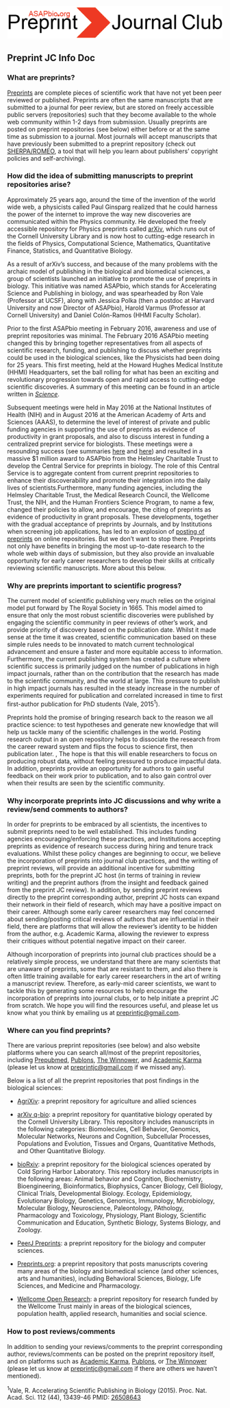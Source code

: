 ![Alt-text](https://github.com/SamanthaHindle/preprint_JournalClub/blob/master/logo.png)

## Preprint JC Info Doc

### What are preprints?
[Preprints](https://www.authorea.com/users/8850/articles/168656-what-is-a-preprint) are complete pieces of scientific work that have not yet been peer reviewed or published. Preprints are often the same manuscripts that are submitted to a journal for peer review, but are stored on freely accessible public servers (repositories) such that they become available to the whole web community within 1-2 days from submission. Usually preprints are posted on preprint repositories (see below) either before or at the same time as submission to a journal. Most journals will accept manuscripts that have previously been submitted to a preprint repository (check out [SHERPA/ROMEO](http://www.sherpa.ac.uk/romeo/index.php), a tool that will help you learn about publishers’ copyright policies and self-archiving). 
 
 
### How did the idea of submitting manuscripts to preprint repositories arise?
Approximately 25 years ago, around the time of the invention of the world wide web, a physicists called Paul Ginsparg realized that he could harness the power of the internet to improve the way new discoveries are communicated within the Physics community. He developed the freely accessible repository for Physics preprints called [arXiv](https://arxiv.org/), which runs out of the Cornell University Library and is now host to cutting-edge research in the fields of Physics, Computational Science, Mathematics, Quantitative Finance, Statistics, and Quantitative Biology. 
 
As a result of arXiv’s success, and because of the many problems with the archaic model of publishing in the biological and biomedical sciences, a group of scientists launched an initiative to promote the use of preprints in biology. This initiative was named ASAPbio, which stands for Accelerating Science and Publishing in biology, and was spearheaded by Ron Vale (Professor at UCSF), along with Jessica Polka (then a postdoc at Harvard University and now Director of ASAPbio), Harold Varmus (Professor at Cornell University) and Daniel Colón-Ramos (HHMI Faculty Scholar). 
 
Prior to the first ASAPbio meeting in February 2016, awareness and use of preprint repositories was minimal. The February 2016 ASAPbio meeting changed this by bringing together representatives from all aspects of scientific research, funding, and publishing to discuss whether preprints could be used in the biological sciences, like the Physicists had been doing for 25 years. This first meeting, held at the Howard Hughes Medical Institute (HHMI) Headquarters, set the ball rolling for what has been an exciting and revolutionary progression towards open and rapid access to cutting-edge scientific discoveries. A summary of this meeting can be found in an article written in [_Science_](http://science.sciencemag.org/content/352/6288/899.full).
 
Subsequent meetings were held in May 2016 at the National Institutes of Health (NIH) and in August 2016 at the American Academy of Arts and Sciences (AAAS), to determine the level of interest of private and public funding agencies in supporting the use of preprints as evidence of productivity in grant proposals, and also to discuss interest in funding a centralized preprint service for biologists. These meetings were a resounding success (see summaries [here](http://asapbio.org/summary-of-the-asapbio-funders-workshop) and [here](https://riojournal.com/articles.php?id=11825)) and resulted in a massive $1 million award to ASAPbio from the Helmsley Charitable Trust to develop the Central Service for preprints in biology. The role of this Central Service is to aggregate content from current preprint repositories to enhance their discoverability and promote their integration into the daily lives of scientists.Furthermore, many funding agencies, including the Helmsley Charitable Trust, the Medical Research Council, the Wellcome Trust, the NIH, and the Human Frontiers Science Program, to name a few, changed their policies to allow, and encourage, the citing of preprints as evidence of productivity in grant proposals. These developments, together with the gradual acceptance of preprints by Journals, and by Institutions when screening job applications, has led to an explosion of [posting of preprints](http://asapbio.org/preprint-info/biology-preprints-over-time) on online repositories. But we don’t want to stop there. Preprints not only have benefits in bringing the most up-to-date research to the whole web within days of submission, but they also provide an invaluable opportunity for early career researchers to develop their skills at critically reviewing scientific manuscripts. More about this below.
 
 
### Why are preprints important to scientific progress? 
The current model of scientific publishing very much relies on the original model put forward by The Royal Society in 1665. This model aimed to ensure that only the most robust scientific discoveries were published by engaging the scientific community in peer reviews of other’s work, and provide priority of discovery based on the publication date. Whilst it made sense at the time it was created, scientific communication based on these simple rules needs to be innovated to match current technological advancement and ensure a faster and more equitable access to information. Furthermore, the current publishing system has created a culture where scientific success is primarily judged on the number of publications in high impact journals, rather than on the contribution that the research has made to the scientific community, and the world at large. This pressure to publish in high impact journals has resulted in the steady increase in the number of experiments required for publication and correlated increased in time to first first-author publication for PhD students (Vale, 2015<sup>1</sup>).  
 
Preprints hold the promise of bringing research back to the reason we all practice science: to test hypotheses and generate new knowledge that will help us tackle many of the scientific challenges in the world. Posting research output  in an open repository helps to dissociate the research from the career reward system and flips the focus to science first, then publication later. , The hope is that this will enable researchers to focus on producing robust data, without feeling pressured to produce impactful data. In addition, preprints provide an opportunity for authors to gain useful feedback on their work prior to publication, and to also gain control over when their results are seen by the scientific community. 
 
 
### Why incorporate preprints into JC discussions and why write a review/send comments to authors?
In order for preprints to be embraced by all scientists, the incentives to submit preprints need to be well established. This includes funding agencies encouraging/enforcing these practices, and Institutions accepting preprints as evidence of research success during hiring and tenure track evaluations. Whilst these policy changes are beginning to occur, we believe the incorporation of preprints into journal club practices, and the writing of preprint reviews, will provide an additional incentive for submitting preprints, both for the preprint JC host (in terms of training in review writing) and the preprint authors (from the insight and feedback gained from the preprint JC review). In addition, by sending preprint reviews directly to the preprint corresponding author, preprint JC hosts can expand their network in their field of research, which may have a positive impact on their career. Although some early career researchers may feel concerned about sending/posting critical reviews of authors that are influential in their field, there are platforms that will allow the reviewer’s identity to be hidden from the author, e.g. Academic Karma, allowing the reviewer to express their critiques without potential negative impact on their career.
 
Although incorporation of preprints into journal club practices should be a relatively simple process, we understand that there are many scientists that are unaware of preprints, some that are resistant to them, and also there is often little training available for early career researchers in the art of writing a manuscript review. Therefore, as early-mid career scientists, we want to tackle this by generating some resources to help encourage the incorporation of preprints into journal clubs, or to help initiate a preprint JC from scratch. We hope you will find the resources useful, and please let us know what you think by emailing us at
 preprintjc@gmail.com.
 
 
### Where can you find preprints?
There are various preprint repositories (see below) and also website platforms where you can search all/most of the preprint repositories, including [Prepubmed](http://www.prepubmed.org/), [Publons](https://publons.com/home/), [The Winnower](https://thewinnower.com/), and  [Academic Karma](http://academickarma.org/) (please let us know at preprintjc@gmail.com if we missed any).
 
Below is a list of all the preprint repositories that post findings in the biological sciences:
 
   * [AgriXiv](https://agrixiv.wordpress.com): a preprint repository for agriculture and allied sciences

   * [arXiv q-bio](https://arxiv.org/archive/q-bio): a preprint repository for quantitative biology operated by the Cornell University Library. This repository includes manuscripts in the following categories: Biomolecules, Cell Behavior, Genomics, Molecular Networks, Neurons and Cognition, Subcellular Processes, Populations and Evolution, Tissues and Organs, Quantitative Methods, and Other Quantitative Biology.

   * [bioRxiv](http://www.biorxiv.org/): a preprint repository for the biological sciences operated by Cold Spring Harbor Laboratory. This repository includes manuscripts in the following areas: Animal behavior and Cognition, Biochemistry, Bioengineering, Bioinformatics, Biophysics, Cancer Biology, Cell Biology, Clinical Trials, Developmental Biology. Ecology, Epidemiology, Evolutionary Biology, Genetics, Genomics, Immunology, Microbiology, Molecular Biology, Neuroscience, Paleontology, PAthology, Pharmacology and Toxicology, Physiology, Plant Biology, Scientific Communication and Education, Synthetic Biology, Systems Biology, and Zoology.

   * [PeerJ Preprints](https://peerj.com/preprints/): a preprint repository for the biology and computer sciences. 

   * [Preprints.org](https://www.preprints.org/): a preprint repository that posts manuscripts covering many areas of the biology and biomedical science (and other sciences, arts and humanities), including Behavioral Sciences, Biology, Life Sciences, and Medicine and Pharmacology.

   * [Wellcome Open Research](https://wellcomeopenresearch.org/): a preprint repository for research funded by the Wellcome Trust mainly in areas of the biological sciences, population health, applied research, humanities and social science.
 
 
### How to post reviews/comments
In addition to sending your reviews/comments to the preprint corresponding author, reviews/comments can be posted on the preprint repository itself, and on platforms such as [Academic Karma](http://academickarma.org/), [Publons](https://publons.com/home/), or [The Winnower](https://thewinnower.com/) (please let us know at preprintjc@gmail.com if there are others we haven’t mentioned). 
 

<sup>1</sup>Vale, R. Accelerating Scientific Publishing in Biology (2015). Proc. Nat. Acad. Sci. 112 (44), 13439-46 PMID: [26508643](https://www.ncbi.nlm.nih.gov/pubmed/26508643)
